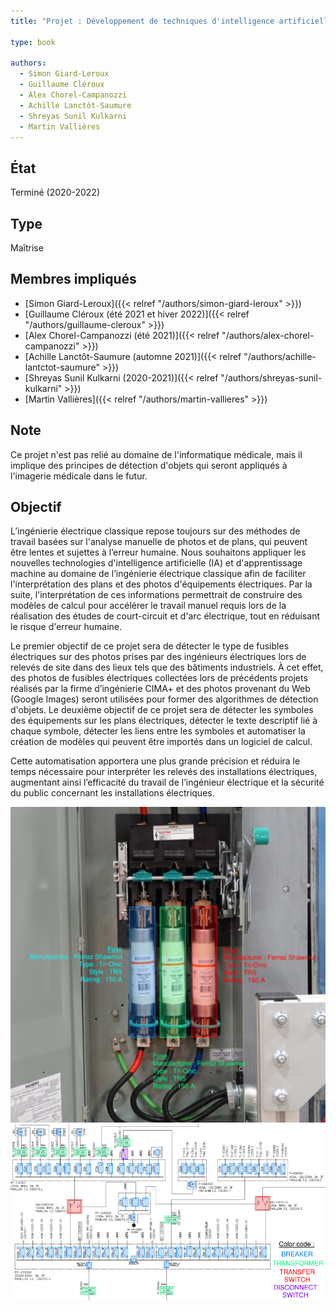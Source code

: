 ```yaml
---
title: "Projet : Développement de techniques d'intelligence artificielle pour l'identification automatisée des actifs en énergie électrique"

type: book

authors:
  - Simon Giard-Leroux
  - Guillaume Cléroux
  - Alex Chorel-Campanozzi
  - Achille Lanctôt-Saumure
  - Shreyas Sunil Kulkarni
  - Martin Vallières
---
```


## État

Terminé (2020-2022)

## Type

Maîtrise

## Membres impliqués

- [Simon Giard-Leroux]({{< relref "/authors/simon-giard-leroux" >}})
- [Guillaume Cléroux (été 2021 et hiver 2022)]({{< relref "/authors/guillaume-cleroux" >}})
- [Alex Chorel-Campanozzi (été 2021)]({{< relref "/authors/alex-chorel-campanozzi" >}})
- [Achille Lanctôt-Saumure (automne 2021)]({{< relref "/authors/achille-lantctot-saumure" >}})
- [Shreyas Sunil Kulkarni (2020-2021)]({{< relref "/authors/shreyas-sunil-kulkarni" >}})
- [Martin Vallières]({{< relref "/authors/martin-vallieres" >}})

## Note

Ce projet n'est pas relié au domaine de l'informatique médicale, mais il implique des principes de détection 
d'objets qui seront appliqués à l'imagerie médicale dans le futur.

## Objectif

L’ingénierie électrique classique repose toujours sur des méthodes de travail basées sur l'analyse manuelle de 
photos et de plans, qui peuvent être lentes et sujettes à l’erreur humaine. Nous souhaitons appliquer les 
nouvelles technologies d'intelligence artificielle (IA) et d'apprentissage machine au domaine de l’ingénierie 
électrique classique afin de faciliter l'interprétation des plans et des photos d'équipements électriques. 
Par la suite, l'interprétation de ces informations permettrait de construire des modèles de calcul pour accélérer 
le travail manuel requis lors de la réalisation des études de court-circuit et d'arc électrique, tout en 
réduisant le risque d'erreur humaine.

Le premier objectif de ce projet sera de détecter le type de fusibles électriques sur des photos prises par des 
ingénieurs électriques lors de relevés de site dans des lieux tels que des bâtiments industriels. À cet effet, 
des photos de fusibles électriques collectées lors de précédents projets réalisés par la firme d’ingénierie CIMA+
et des photos provenant du Web (Google Images) seront utilisées pour former des algorithmes de détection d'objets. 
Le deuxième objectif de ce projet sera de détecter les symboles des équipements sur les plans électriques, détecter 
le texte descriptif lié à chaque symbole, détecter les liens entre les symboles et automatiser la création de 
modèles qui peuvent être importés dans un logiciel de calcul.

Cette automatisation apportera une plus grande précision et réduira le temps nécessaire pour interpréter les relevés 
des installations électriques, augmentant ainsi l’efficacité du travail de l’ingénieur électrique et la sécurité 
du public concernant les installations électriques.

![Exemples de détection de fusibles](fuses.png "Exemples de détection de fusibles")
![Exemples de détection de symboles](drawings.png "Exemples de détection de symboles")
